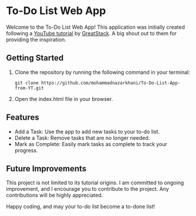 # To-Do List Web App

Welcome to the To-Do List Web App! This application was initially created following a [YouTube tutorial](https://www.youtube.com/watch?v=G0jO8kUrg-I&pp=ygUXdG8gZG8gbGlzdCBhcHAgaHRtbCBjc3M%3D) by [GreatStack](https://www.youtube.com/@GreatStackDev). A big shout out to them for providing the inspiration.

## Getting Started

1. Clone the repository by running the following command in your terminal:

    ```git clone https://github.com/mohammadnazarkhani/To-Do-List-App-from-YT.git```

2. Open the index.html file in your browser.

## Features

- Add a Task: Use the app to add new tasks to your to-do list.
- Delete a Task: Remove tasks that are no longer needed.
- Mark as Complete: Easily mark tasks as complete to track your progress.

## Future Improvements

This project is not limited to its tutorial origins. I am committed to ongoing improvement, and I encourage you to contribute to the project. Any contributions will be highly appreciated.

Happy coding, and may your to-do list become a to-done list!